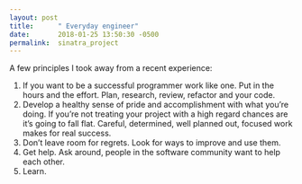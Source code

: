 ```yaml
---
layout: post
title:      " Everyday engineer"
date:       2018-01-25 13:50:30 -0500
permalink:  sinatra_project
---
```


A few principles I took away from a recent experience:

1. If you want to be a successful programmer work like one. Put in the hours and the effort. Plan, research, review, refactor and your code.
2. Develop a healthy sense of pride and accomplishment with what you’re doing. If you’re not treating your project with a high regard chances are it’s going to fall flat. Careful, determined, well planned out, focused work makes for real success.
3. Don’t leave room for regrets. Look for ways to improve and use them.
4. Get help. Ask around, people in the software community want to help each other.
5.  Learn.



